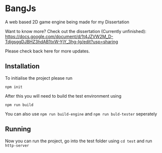 # BangJs
 A web based 2D game engine being made for my Dissertation
 
 Want to know more? Check out the dissertation (Currently unfinished): https://docs.google.com/document/d/1t4JZVW2M_D-TdjgsggDJBHZ3hdAB1txW-YjY_3hg-Ig/edit?usp=sharing
 
 Please check back here for more updates.

## Installation
 To initialise the project please run
 ```asgl
 npm init
```

 After this you will need to build the test environment using
 ```asgl
 npm run build
```
 You can also use `npm run build-engine` and `npm run buld-tester` seperately

## Running
 Now you can run the project, go into the test folder using `cd test` and run `http-server`

